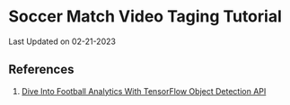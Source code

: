 # Soccer Match Video Taging Tutorial
Last Updated on 02-21-2023

## References
1. [Dive Into Football Analytics With TensorFlow Object Detection API](https://neptune.ai/blog/dive-into-football-analytics-with-tensorflow-object-detection-api)
